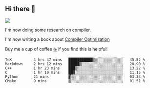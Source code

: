 


<!--
**liusy58/liusy58** is a ✨ _special_ ✨ repository because its `README.md` (this file) appears on your GitHub profile.

Here are some ideas to get you started:

- 🔭 I’m currently working on ...
- 🌱 I’m currently learning ...
- 👯 I’m looking to collaborate on ...
- 🤔 I’m looking for help with ...
- 💬 Ask me about ...
- 📫 How to reach me: ...
- 😄 Pronouns: ...
- ⚡ Fun fact: ...
-->
<!--
![](https://komarev.com/ghpvc/?username=liusy58&color=brightgreen&label=PROFILE+VIEWS)




- 🔭 I’m currently working on my .
- 📫 How to reach me:plz contact me by [email](liusy58@,ail2.sysu.edu.cn) or WeChat(LIUSIYU_58)
- 🏫 I'm an undergraduate in Sun-Yat-sen University majoring in the computer science. Expected to graduate in Spring 2021.
- 👯 I'm now interested in System such as OS, Compiler and Database. 
- 🤔 I’m looking for help with Database System.
-->

## Hi there 👋
![](https://komarev.com/ghpvc/?username=liusy58&color=brightgreen&label=PROFILE+VIEWS)



I'm now doing some research on compiler.

I'm now writing a book about [Compiler Optimization](https://github.com/liusy58/CompilerNotes) 

Buy me a cup of coffee [☕️](https://user-images.githubusercontent.com/45984215/202376581-4837a283-4812-4063-82bc-cc9c3101d3a5.jpg) if you find this is helpful!


 <!--START_SECTION:waka-->

```text
TeX          4 hrs 47 mins   ███████████▒░░░░░░░░░░░░░   45.52 %
Markdown     2 hrs 12 mins   █████▒░░░░░░░░░░░░░░░░░░░   20.90 %
C++          1 hr 23 mins    ███▒░░░░░░░░░░░░░░░░░░░░░   13.22 %
C            1 hr 10 mins    ██▓░░░░░░░░░░░░░░░░░░░░░░   11.15 %
Python       21 mins         ▓░░░░░░░░░░░░░░░░░░░░░░░░   03.33 %
CMake        9 mins          ▒░░░░░░░░░░░░░░░░░░░░░░░░   01.51 %
```

<!--END_SECTION:waka-->
